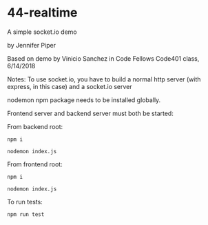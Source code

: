 # 44-realtime

A simple socket.io demo

by Jennifer Piper

Based on demo by Vinicio Sanchez in Code Fellows Code401 class, 6/14/2018

Notes:
To use socket.io, you have to build a normal http server (with express, in this case) and a socket.io server

nodemon npm package needs to be installed globally.

Frontend server and backend server must both be started:

From backend root:

`npm i` 

`nodemon index.js`

From frontend root: 

`npm i` 

`nodemon index.js`


To run tests:

`npm run test`